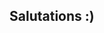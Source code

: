 ## Salutations :)

<!--
**EtherealTheia/EtherealTheia** is a ✨ _special_ ✨ repository because its `README.md` (this file) appears on your GitHub profile.

Here are some ideas to get you started:.
- 😄 Pronouns: She/Her♀
- ⚡ Fun fact: 
-I´m Brazillian
-I´m obsessed with astronomy
-I intend to study psychology
-My favorite book is "Metarmophosis"
